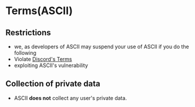 # Terms(ASCII)

## Restrictions
- we, as developers of ASCII may suspend your use of ASCII if you do the following
- Violate [Discord's Terms](https://discord.com/terms)
- exploiting ASCII's vulnerability

## Collection of private data
- ASCII __does not__ collect any user's private data.
